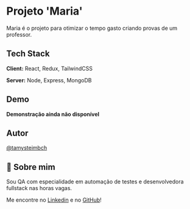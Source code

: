 # Projeto 'Maria'

Maria é o projeto para otimizar o tempo gasto criando provas de um professor.




## Tech Stack

**Client:** React, Redux, TailwindCSS

**Server:** Node, Express, MongoDB


## Demo

**Demonstração ainda não disponível**


## Autor

[@tamysteimbch](https://www.github.com/tamysteimbch)


## 🚀 Sobre mim
Sou QA com especialidade em automação de testes e desenvolvedora fullstack nas horas vagas.

Me encontre no [Linkedin](https://www.linkedin.com/in/tamiris-cristiane-steimbch-964ab5161) e no [GitHub](https://github.com/tamysteimbch)!

